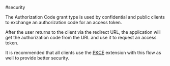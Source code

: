#security 

The Authorization Code grant type is used by confidential and public clients to exchange an authorization code for an access token.

After the user returns to the client via the redirect URL, the application will get the authorization code from the URL and use it to request an access token.

It is recommended that all clients use the [PKCE](https://oauth.net/2/pkce/) extension with this flow as well to provide better security.

